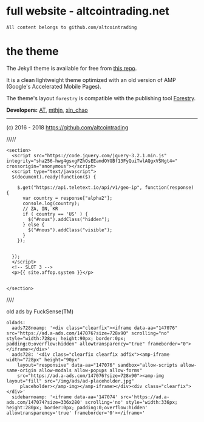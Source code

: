 # full website - altcointrading.net

`All content belongs to github.com/altcointrading`

# the theme

The Jekyll theme is available for free from [this repo](https://github.com/altcointrading/trading).

It is a clean lightweight theme optimized with an old version of AMP (Google's Accelerated Mobile Pages).

The theme's layout `forestry` is compatible with the publishing tool [Forestry](https://forestry.io/).

**Developers:** [AT](https://github.com/altcointrading), [mthjn](https://github.com/mthjn), [xin_chao](https://bitbucket.org/xin_chao)

________________________

(c) 2016 - 2018 https://github.com/altcointrading

/////


```
<section>
  <script src="https://code.jquery.com/jquery-3.2.1.min.js" integrity="sha256-hwg4gsxgFZhOsEEamdOYGBf13FyQuiTwlAQgxVSNgt4=" crossorigin="anonymous"></script>
  <script type="text/javascript">
  $(document).ready(function($) {

    $.get("https://api.teletext.io/api/v1/geo-ip", function(response) {
      var country = response["alpha2"];
      console.log(country);
      // ZA, IN, KR
      if ( country == 'US' ) {
        $("#nous").addClass("hidden");
      } else {
        $("#nous").addClass("visible");
      }
    });


  });
  </script>
  <!-- SLOT 3 -->
  <p>{{ site.affop.system }}</p>


</section>
```


////

old ads by FuckSense(TM)

```
oldads:
  aads728noamp: '<div class="clearfix"><iframe data-aa="147076" src="https://ad.a-ads.com/147076?size=728x90" scrolling="no" style="width:728px; height:90px; border:0px; padding:0;overflow:hidden" allowtransparency="true" frameborder="0"></iframe></div>'
  aads728: '<div class="clearfix clearfix adfix"><amp-iframe width="728px" height="90px"
    layout="responsive" data-aa="147076" sandbox="allow-scripts allow-same-origin allow-modals allow-popups allow-forms"
    src="https://ad.a-ads.com/147076?size=728x90"><amp-img layout="fill" src="/img/ads/ad-placeholder.jpg"
     placeholder></amp-img></amp-iframe></div><div class="clearfix"></div>'
  sidebarnoamp: '<iframe data-aa='147074' src='https://ad.a-ads.com/147074?size=336x280' scrolling='no' style='width:336px; height:280px; border:0px; padding:0;overflow:hidden' allowtransparency='true' frameborder='0'></iframe>'
```
